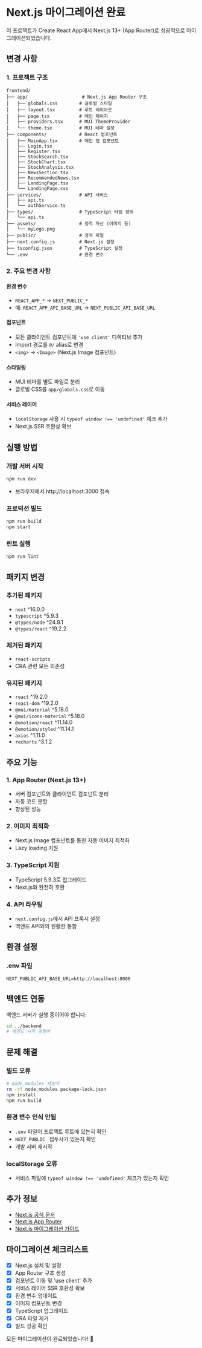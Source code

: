 # Next.js 마이그레이션 완료

이 프로젝트가 Create React App에서 Next.js 13+ (App Router)로 성공적으로 마이그레이션되었습니다.

## 변경 사항

### 1. 프로젝트 구조
```
frontend/
├── app/                    # Next.js App Router 구조
│   ├── globals.css        # 글로벌 스타일
│   ├── layout.tsx         # 루트 레이아웃
│   ├── page.tsx           # 메인 페이지
│   ├── providers.tsx      # MUI ThemeProvider
│   └── theme.tsx          # MUI 테마 설정
├── components/            # React 컴포넌트
│   ├── MainApp.tsx        # 메인 앱 컴포넌트
│   ├── Login.tsx
│   ├── Register.tsx
│   ├── StockSearch.tsx
│   ├── StockChart.tsx
│   ├── StockAnalysis.tsx
│   ├── NewsSection.tsx
│   ├── RecommendedNews.tsx
│   ├── LandingPage.tsx
│   └── LandingPage.css
├── services/              # API 서비스
│   ├── api.ts
│   └── authService.ts
├── types/                 # TypeScript 타입 정의
│   └── api.ts
├── assets/                # 정적 자산 (이미지 등)
│   └── myLogo.png
├── public/                # 정적 파일
├── next.config.js         # Next.js 설정
├── tsconfig.json          # TypeScript 설정
└── .env                   # 환경 변수
```

### 2. 주요 변경 사항

#### 환경 변수
- `REACT_APP_*` → `NEXT_PUBLIC_*`
- 예: `REACT_APP_API_BASE_URL` → `NEXT_PUBLIC_API_BASE_URL`

#### 컴포넌트
- 모든 클라이언트 컴포넌트에 `'use client'` 디렉티브 추가
- Import 경로를 `@/` alias로 변경
- `<img>` → `<Image>` (Next.js Image 컴포넌트)

#### 스타일링
- MUI 테마를 별도 파일로 분리
- 글로벌 CSS를 `app/globals.css`로 이동

#### 서비스 레이어
- `localStorage` 사용 시 `typeof window !== 'undefined'` 체크 추가
- Next.js SSR 호환성 확보

## 실행 방법

### 개발 서버 시작
```bash
npm run dev
```
- 브라우저에서 http://localhost:3000 접속

### 프로덕션 빌드
```bash
npm run build
npm start
```

### 린트 실행
```bash
npm run lint
```

## 패키지 변경

### 추가된 패키지
- `next` ^16.0.0
- `typescript` ^5.9.3
- `@types/node` ^24.9.1
- `@types/react` ^19.2.2

### 제거된 패키지
- `react-scripts`
- CRA 관련 모든 의존성

### 유지된 패키지
- `react` ^19.2.0
- `react-dom` ^19.2.0
- `@mui/material` ^5.18.0
- `@mui/icons-material` ^5.18.0
- `@emotion/react` ^11.14.0
- `@emotion/styled` ^11.14.1
- `axios` ^1.11.0
- `recharts` ^3.1.2

## 주요 기능

### 1. App Router (Next.js 13+)
- 서버 컴포넌트와 클라이언트 컴포넌트 분리
- 자동 코드 분할
- 향상된 성능

### 2. 이미지 최적화
- Next.js Image 컴포넌트를 통한 자동 이미지 최적화
- Lazy loading 지원

### 3. TypeScript 지원
- TypeScript 5.9.3로 업그레이드
- Next.js와 완전히 호환

### 4. API 라우팅
- `next.config.js`에서 API 프록시 설정
- 백엔드 API와의 원활한 통합

## 환경 설정

### .env 파일
```env
NEXT_PUBLIC_API_BASE_URL=http://localhost:8000
```

## 백엔드 연동

백엔드 서버가 실행 중이어야 합니다:
```bash
cd ../backend
# 백엔드 시작 명령어
```

## 문제 해결

### 빌드 오류
```bash
# node_modules 재설치
rm -rf node_modules package-lock.json
npm install
npm run build
```

### 환경 변수 인식 안됨
- `.env` 파일이 프로젝트 루트에 있는지 확인
- `NEXT_PUBLIC_` 접두사가 있는지 확인
- 개발 서버 재시작

### localStorage 오류
- 서비스 파일에 `typeof window !== 'undefined'` 체크가 있는지 확인

## 추가 정보

- [Next.js 공식 문서](https://nextjs.org/docs)
- [Next.js App Router](https://nextjs.org/docs/app)
- [Next.js 마이그레이션 가이드](https://nextjs.org/docs/app/building-your-application/upgrading/from-create-react-app)

## 마이그레이션 체크리스트

- [x] Next.js 설치 및 설정
- [x] App Router 구조 생성
- [x] 컴포넌트 이동 및 'use client' 추가
- [x] 서비스 레이어 SSR 호환성 확보
- [x] 환경 변수 업데이트
- [x] 이미지 컴포넌트 변경
- [x] TypeScript 업그레이드
- [x] CRA 파일 제거
- [x] 빌드 성공 확인

모든 마이그레이션이 완료되었습니다! 🎉
